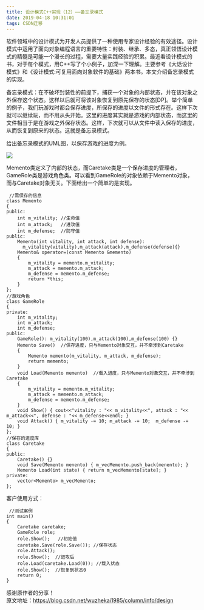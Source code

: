 ```yaml
---
title: 设计模式C++实现（12）——备忘录模式
date: 2019-04-18 10:31:01
tags: CSDN迁移
---
```

   软件领域中的设计模式为开发人员提供了一种使用专家设计经验的有效途径。设计模式中运用了面向对象编程语言的重要特性：封装、继承、多态，真正领悟设计模式的精髓是可能一个漫长的过程，需要大量实践经验的积累。最近看设计模式的书，对于每个模式，用C++写了个小例子，加深一下理解。主要参考《大话设计模式》和《设计模式:可复用面向对象软件的基础》两本书。本文介绍备忘录模式的实现。

 备忘录模式：在不破坏封装性的前提下，捕获一个对象的内部状态，并在该对象之外保存这个状态。这样以后就可将该对象恢复到原先保存的状态[DP]。举个简单的例子，我们玩游戏时都会保存进度，所保存的进度以文件的形式存在。这样下次就可以继续玩，而不用从头开始。这里的进度其实就是游戏的内部状态，而这里的文件相当于是在游戏之外保存状态。这样，下次就可以从文件中读入保存的进度，从而恢复到原来的状态。这就是备忘录模式。

 给出备忘录模式的UML图，以保存游戏的进度为例。

 ![](https://img-blog.csdnimg.cn/20190418102959406.gif)

 Memento类定义了内部的状态，而Caretake类是一个保存进度的管理者，GameRole类是游戏角色类。可以看到GameRole的对象依赖于Memento对象，而与Caretake对象无关。下面给出一个简单的是实现。

 
```
 //需保存的信息
class Memento  
{
public:
    int m_vitality; //生命值
    int m_attack;   //进攻值
    int m_defense;  //防守值
public:
    Memento(int vitality, int attack, int defense): 
      m_vitality(vitality),m_attack(attack),m_defense(defense){}
    Memento& operator=(const Memento &memento) 
    {
        m_vitality = memento.m_vitality;
        m_attack = memento.m_attack;
        m_defense = memento.m_defense;
        return *this;
    }
};
//游戏角色
class GameRole  
{
private:
    int m_vitality;
    int m_attack;
    int m_defense;
public:
    GameRole(): m_vitality(100),m_attack(100),m_defense(100) {}
    Memento Save()  //保存进度，只与Memento对象交互，并不牵涉到Caretake
    { 
        Memento memento(m_vitality, m_attack, m_defense);
        return memento;
    }
    void Load(Memento memento)  //载入进度，只与Memento对象交互，并不牵涉到Caretake
    {
        m_vitality = memento.m_vitality;
        m_attack = memento.m_attack; 
        m_defense = memento.m_defense;
    }
    void Show() { cout<<"vitality : "<< m_vitality<<", attack : "<< m_attack<<", defense : "<< m_defense<<endl; }
    void Attack() { m_vitality -= 10; m_attack -= 10;  m_defense -= 10; }
};
//保存的进度库
class Caretake  
{
public:
    Caretake() {}
    void Save(Memento menento) { m_vecMemento.push_back(menento); }
    Memento Load(int state) { return m_vecMemento[state]; }
private:
    vector<Memento> m_vecMemento;
};
```
 客户使用方式：

 
```
 //测试案例
int main()
{    
    Caretake caretake;
    GameRole role; 
    role.Show();   //初始值
    caretake.Save(role.Save()); //保存状态
    role.Attack();   
    role.Show();  //进攻后
    role.Load(caretake.Load(0)); //载入状态 
    role.Show();  //恢复到状态0
    return 0;
}
```
 感谢原作者的分享！  
 原文地址：https://blog.csdn.net/wuzhekai1985/column/info/design

   
 
